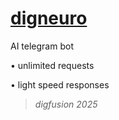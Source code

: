 # [digneuro](https://t.me/digneurobot)

AI telegram bot

• unlimited requests

• light speed responses

> _digfusion 2025_
